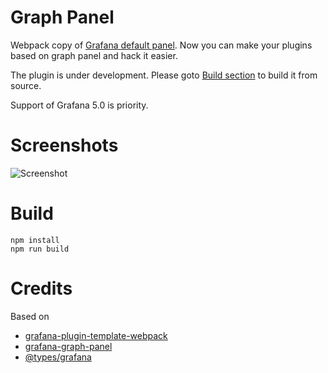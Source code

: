 # Graph Panel

Webpack copy of [Grafana default panel](http://docs.grafana.org/features/panels/graph/). 
Now you can make your plugins based on graph panel and hack it easier.

The plugin is under development. Please goto [Build section](https://github.com/CorpGlory/grafana-multibar-graph-panel#build) to build it from source.

Support of Grafana 5.0 is priority.

# Screenshots

![Screenshot](https://github.com/CorpGlory/grafana-multibar-graph-panel/blob/master/dist/screenshots/screenshot-1.png)

# Build

```
npm install
npm run build
```

# Credits

Based on 

* [grafana-plugin-template-webpack](https://github.com/CorpGlory/grafana-plugin-template-webpack)
* [grafana-graph-panel](https://github.com/CorpGlory/grafana-graph-panel)
* [@types/grafana](https://github.com/CorpGlory/types-grafana)

